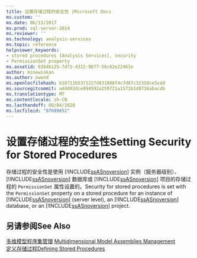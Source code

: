```yaml
---
title: 设置存储过程的安全性 |Microsoft Docs
ms.custom: ''
ms.date: 06/13/2017
ms.prod: sql-server-2014
ms.reviewer: ''
ms.technology: analysis-services
ms.topic: reference
helpviewer_keywords:
- stored procedures [Analysis Services], security
- PermissionSet property
ms.assetid: 6364b125-7d72-4312-9677-56c62e22461e
author: minewiskan
ms.author: owend
ms.openlocfilehash: b18711b5371227d831808f4c7d87c32358ce5cdd
ms.sourcegitcommit: ad4d92dce894592a259721a1571b1d8736abacdb
ms.translationtype: MT
ms.contentlocale: zh-CN
ms.lasthandoff: 08/04/2020
ms.locfileid: "87689652"
---
```

# <a name="setting-security-for-stored-procedures"></a><span data-ttu-id="11d97-102">设置存储过程的安全性</span><span class="sxs-lookup"><span data-stu-id="11d97-102">Setting Security for Stored Procedures</span></span>
  <span data-ttu-id="11d97-103">存储过程的安全性是使用 [!INCLUDE[ssASnoversion](../../includes/ssasnoversion-md.md)] 实例（服务器级别）、[!INCLUDE[ssASnoversion](../../includes/ssasnoversion-md.md)] 数据库或 [!INCLUDE[ssASnoversion](../../includes/ssasnoversion-md.md)] 项目的存储过程的 `PermissionSet` 属性设置的。</span><span class="sxs-lookup"><span data-stu-id="11d97-103">Security for stored procedures is set with the `PermissionSet` property on a stored procedure for an instance of [!INCLUDE[ssASnoversion](../../includes/ssasnoversion-md.md)] (server level), an [!INCLUDE[ssASnoversion](../../includes/ssasnoversion-md.md)] database, or an [!INCLUDE[ssASnoversion](../../includes/ssasnoversion-md.md)] project.</span></span>  
  
## <a name="see-also"></a><span data-ttu-id="11d97-104">另请参阅</span><span class="sxs-lookup"><span data-stu-id="11d97-104">See Also</span></span>  
 <span data-ttu-id="11d97-105">[多维模型程序集管理](../multidimensional-models/multidimensional-model-assemblies-management.md) </span><span class="sxs-lookup"><span data-stu-id="11d97-105">[Multidimensional Model Assemblies Management](../multidimensional-models/multidimensional-model-assemblies-management.md) </span></span>  
 [<span data-ttu-id="11d97-106">定义存储过程</span><span class="sxs-lookup"><span data-stu-id="11d97-106">Defining Stored Procedures</span></span>](../multidimensional-models-extending-olap-stored-procedures/defining-stored-procedures.md)  
  
  
